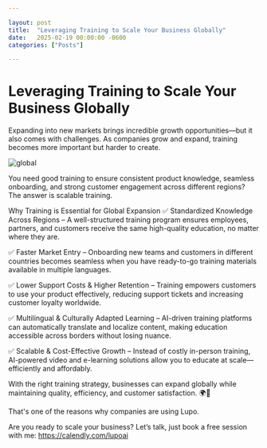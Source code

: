 ```yaml
---

layout: post
title:  "Leveraging Training to Scale Your Business Globally"
date:   2025-02-19 00:00:00 -0600
categories: ["Posts"] 

---
```


# Leveraging Training to Scale Your Business Globally

Expanding into new markets brings incredible growth opportunities—but it also comes with challenges.  As companies grow and expand, training becomes more important but harder to create.

![global](/images/2025/global.jpg)

You need good training to ensure consistent product knowledge, seamless onboarding, and strong customer engagement across different regions? The answer is scalable training.

Why Training is Essential for Global Expansion
✅ Standardized Knowledge Across Regions – A well-structured training program ensures employees, partners, and customers receive the same high-quality education, no matter where they are.

✅ Faster Market Entry – Onboarding new teams and customers in different countries becomes seamless when you have ready-to-go training materials available in multiple languages.

✅ Lower Support Costs & Higher Retention – Training empowers customers to use your product effectively, reducing support tickets and increasing customer loyalty worldwide.

✅ Multilingual & Culturally Adapted Learning – AI-driven training platforms can automatically translate and localize content, making education accessible across borders without losing nuance.

✅ Scalable & Cost-Effective Growth – Instead of costly in-person training, AI-powered video and e-learning solutions allow you to educate at scale—efficiently and affordably.

With the right training strategy, businesses can expand globally while maintaining quality, efficiency, and customer satisfaction. 🌍🚀

That's one of the reasons why companies are using Lupo. 

Are you ready to scale your business? Let’s talk, just book a free session with me: https://calendly.com/lupoai